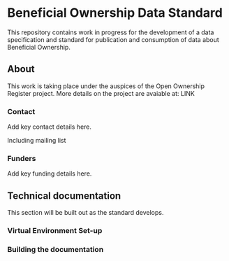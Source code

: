 Beneficial Ownership Data Standard
==================================

This repository contains work in progress for the development of a data specification and standard for publication and consumption of data about Beneficial Ownership.

## About

This work is taking place under the auspices of the Open Ownership Register project. More details on the project are avaiable at: LINK

### Contact

Add key contact details here.

Including mailing list

### Funders

Add key funding details here.

## Technical documentation

This section will be built out as the standard develops. 

### Virtual Environment Set-up

### Building the documentation